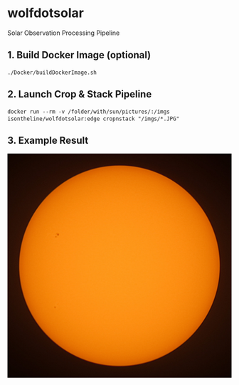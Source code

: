# wolfdotsolar
Solar Observation Processing Pipeline

## 1. Build Docker Image (optional)
```
./Docker/buildDockerImage.sh
```

## 2. Launch Crop & Stack Pipeline
```
docker run --rm -v /folder/with/sun/pictures/:/imgs isontheline/wolfdotsolar:edge cropnstack "/imgs/*.JPG"
```

## 3. Example Result
![Sun Cropped and Stacked with wolfdotsolar](/samples/sun-cropped-and-stacked-with-wolfdotsolar.jpg)